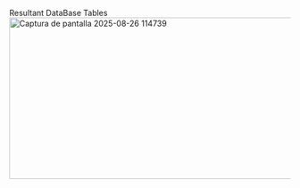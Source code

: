 Resultant DataBase Tables
<img width="1278" height="290" alt="Captura de pantalla 2025-08-26 114739" src="https://github.com/user-attachments/assets/096f13b1-ea33-4639-8a22-468cd1845bcb" />
